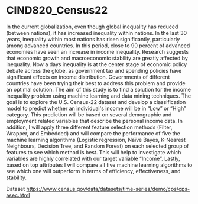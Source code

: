 # CIND820_Census22

In the current globalization, even though global inequality has reduced (between nations), it has increased inequality within nations. In the last 30 years, inequality within most nations has risen significantly, particularly among advanced countries. In this period, close to 90 percent of advanced economies have seen an increase in income inequality. Research suggests that economic growth and macroeconomic stability are greatly affected by inequality. Now a days inequality is at the center stage of economic policy debate across the globe, as government tax and spending policies have significant effects on income distribution. Governments of different countries have been trying their best to address this problem and provide an optimal solution. The aim of this study is to find a solution for the income inequality problem using machine learning and data mining techniques. The goal is to explore the U.S. Census-22 dataset and develop a classification model to predict whether an individual's income will be in “Low” or “High” category. This prediction will be based on several demographic and employment related variables that describe the personal income data. 
In addition, I will apply three different feature selection methods (Filter, Wrapper, and Embedded) and will compare the performance of five the machine learning algorithms (Logistic regression, Naïve Bayes, K-Nearest Neighbours, Decision Tree, and Random Forest) on each selected group of features to see which method is best. This will help to investigate which variables are highly correlated with our target variable “Income”. Lastly, based on top attributes I will compare all five machine learning algorithms to see which one will outperform in terms of efficiency, effectiveness, and stability. 

Dataset
https://www.census.gov/data/datasets/time-series/demo/cps/cps-asec.html
